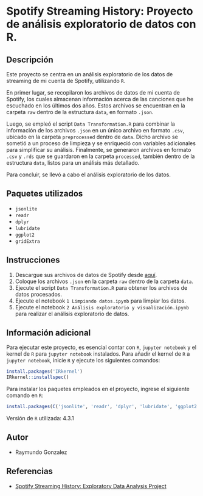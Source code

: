 # Spotify Streaming History: Proyecto de análisis exploratorio de datos con R.

## Descripción
Este proyecto se centra en un análisis exploratorio de los datos de streaming de mi cuenta de Spotify, utilizando `R`.

En primer lugar, se recopilaron los archivos de datos de mi cuenta de Spotify, los cuales almacenan información acerca de las canciones que he escuchado en los últimos dos años. Estos archivos se encuentran en la carpeta `raw` dentro de la estructura `data`, en formato `.json`.

Luego, se empleó el script `Data Transformation.R` para combinar la información de los archivos `.json` en un único archivo en formato `.csv`, ubicado en la carpeta `preprocessed` dentro de `data`. Dicho archivo se sometió a un proceso de limpieza y se enriqueció con variables adicionales para simplificar su análisis. Finalmente, se generaron archivos en formato `.csv` y `.rds` que se guardaron en la carpeta `processed`, también dentro de la estructura `data`, listos para un análisis más detallado.

Para concluir, se llevó a cabo el análisis exploratorio de los datos.

## Paquetes utilizados
- `jsonlite`
- `readr`
- `dplyr`
- `lubridate`
- `ggplot2`
- `gridExtra`

## Instrucciones
1. Descargue sus archivos de datos de Spotify desde [aquí](https://www.spotify.com/mx/account/privacy/).
2. Coloque los archivos `.json` en la carpeta `raw` dentro de la carpeta `data`.
3. Ejecute el script `Data Transformation.R` para obtener los archivos de datos procesados.
4. Ejecute el notebook `1 Limpiando datos.ipynb` para limpiar los datos.
5. Ejecute el notebook `2 Análisis exploratorio y visualización.ipynb` para realizar el análisis exploratorio de datos.

## Información adicional
Para ejecutar este proyecto, es esencial contar con `R`, `jupyter notebook` y el kernel de `R` para `jupyter notebook` instalados. Para añadir el kernel de `R` a `jupyter notebook`, inicie `R` y ejecute los siguientes comandos:

```r
install.packages('IRkernel')
IRkernel::installspec()
```
Para instalar los paquetes empleados en el proyecto, ingrese el siguiente comando en `R`:

```r
install.packages(C('jsonlite', 'readr', 'dplyr', 'lubridate', 'ggplot2', 'gridExtra'))
```

Versión de `R` utilizada: 4.3.1

## Autor
- Raymundo Gonzalez

## Referencias
- [Spotify Streaming History: Exploratory Data Analysis Project](https://jovian.com/bhupeshchandrawanshi/spotify-streaming-history-exploratory-data-analysis-project#C95)